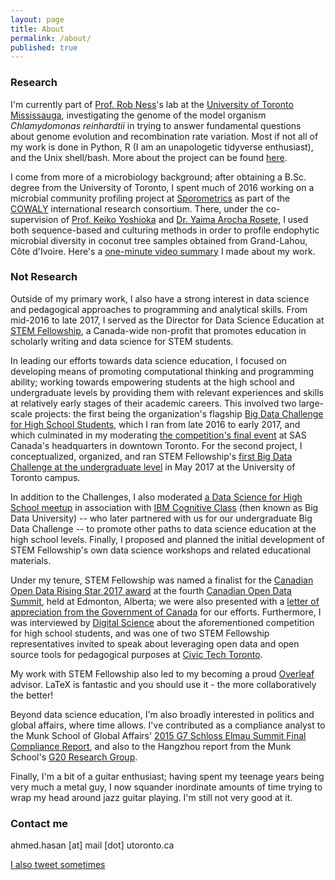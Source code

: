 ```yaml
---
layout: page
title: About
permalink: /about/
published: true
---
```


### Research

I'm currently part of [Prof. Rob Ness](ness.bio)'s lab at the [University of Toronto Mississauga](http://www.utm.utoronto.ca/biology/), investigating the genome of the model organism _Chlamydomonas reinhardtii_ in trying to answer fundamental questions about genome evolution and recombination rate variation. Most if not all of my work is done in Python, R (I am an unapologetic tidyverse enthusiast), and the Unix shell/bash. More about the project can be found [here](https://github.com/aays/fiftyshadesofgreen/wiki).

I come from more of a microbiology background; after obtaining a B.Sc. degree from the University of Toronto, I spent much of 2016 working on a microbial community profiling project at [Sporometrics](http://sporometrics.com) as part of the [COWALY](http://cowaly.com) international research consortium. There, under the co-supervision of [Prof. Keiko Yoshioka](http://labs.csb.utoronto.ca/yoshioka/) and [Dr. Yaima Arocha Rosete](http://www.sporometrics.com/company/team/dr-yaima-arocha-rosete/), I used both sequence-based and culturing methods in order to profile endophytic microbial diversity in coconut tree samples obtained from Grand-Lahou, Côte d'Ivoire. Here's a [one-minute video summary](https://www.youtube.com/watch?v=59eKe4kp1bU) I made about my work.

### Not Research

Outside of my primary work, I also have a strong interest in data science and pedagogical approaches to programming and analytical skills. From mid-2016 to late 2017, I served as the Director for Data Science Education at [STEM Fellowship](http://stemfellowship.org), a Canada-wide non-profit that promotes education in scholarly writing and data science for STEM students. 

In leading our efforts towards data science education, I focused on developing means of promoting computational thinking and programming ability; working towards empowering students at the high school and undergraduate levels by providing them with relevant experiences and skills at relatively early stages of their academic careers. This involved two large-scale projects: the first being the organization's flagship [Big Data Challenge for High School Students](http://stemfellowship.org/big-data-challenge/), which I ran from late 2016 to early 2017, and which culminated in my moderating [the competition's final event](https://www.overleaf.com/blog/464-stem-fellowship-and-overleaf-empowering-early-career-researchers#.WcsGS2XQ2AQ) at SAS Canada's headquarters in downtown Toronto. For the second project, I conceptualized, organized, and ran STEM Fellowship's [first Big Data Challenge at the undergraduate level](https://bigdatachallenge.github.io) in May 2017 at the University of Toronto campus. 

In addition to the Challenges, I also moderated [a Data Science for High School meetup](https://www.meetup.com/Cognitive-Toronto/events/234590958/?_cookie-check=ieVpIEJT82Jgco_Y) in association with [IBM Cognitive Class](cognitiveclass.ai) (then known as Big Data University) -- who later partnered with us for our undergraduate Big Data Challenge -- to promote other paths to data science education at the high school levels. Finally, I proposed and planned the initial development of STEM Fellowship's own data science workshops and related educational materials.

Under my tenure, STEM Fellowship was named a finalist for the [Canadian Open Data Rising Star 2017 award](http://opendatasummit.ca/wp-content/uploads/2017/06/CanadianOpenDataAwards2017JuryStatementFINAL.pdf) at the fourth [Canadian Open Data Summit](http://opendatasummit.ca), held at Edmonton, Alberta; we were also presented with a [letter of appreciation from the Government of Canada](http://stemfellowship.org/wp-content/uploads/2016/10/honourable_scroll.jpg) for our efforts. Furthermore, I was interviewed by [Digital Science](https://www.digital-science.com/blog/tech/digital-science-sponsor-stem-fellowship-big-data-challenge/) about the aforementioned competition for high school students, and was one of two STEM Fellowship representatives invited to speak about leveraging open data and open source tools for pedagogical purposes at [Civic Tech Toronto](https://www.youtube.com/watch?v=yhOrvPaNqRY).

My work with STEM Fellowship also led to my becoming a proud [Overleaf](https://www.overleaf.com/advisors#!members) advisor. LaTeX is fantastic and you should use it - the more collaboratively the better!

Beyond data science education, I'm also broadly interested in politics and global affairs, where time allows. I've contributed as a compliance analyst to the Munk School of Global Affairs' [2015 G7 Schloss Elmau Summit Final Compliance Report](http://www.g8.utoronto.ca/evaluations/2015compliance-final/), and also to the Hangzhou report from the Munk School's [G20 Research Group](http://www.g20.utoronto.ca).

Finally, I'm a bit of a guitar enthusiast; having spent my teenage years being very much a metal guy, I now squander inordinate amounts of time trying to wrap my head around jazz guitar playing. I'm still not very good at it.

### Contact me

ahmed.hasan [at] mail [dot] utoronto.ca

[I also tweet sometimes](http://twitter.com/microbialwalrus)
